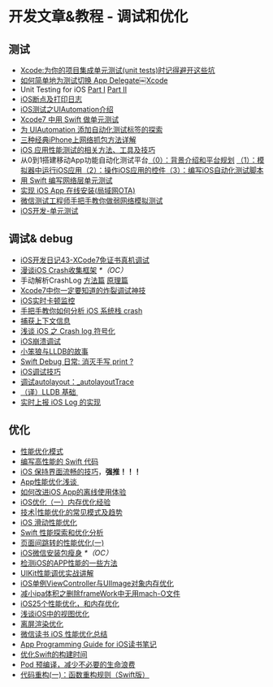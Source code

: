 # 开发文章&教程 - 调试和优化
## 测试
- [Xcode:为你的项目集成单元测试(unit tests)时记得避开这些坑][1]
- [如何简单地为测试切换 App Delegate￼Xcode][2] 
- Unit Testing for iOS [Part Ⅰ][3] [Part Ⅱ][4]
- [iOS断点及打印日志][5]
- [iOS测试之UIAutomation介绍][6]
- [Xcode7 中用 Swift 做单元测试][7]
- [为 UIAutomation 添加自动化测试标签的探索][8]
- [三种经典iPhone上网络抓包方法详解][9]
- [iOS 应用性能测试的相关方法、工具及技巧][10]
- 从0到1搭建移动App功能自动化测试平台[（0）：背景介绍和平台规划][11] [（1）：模拟器中运行iOS应用][12][（2）：操作iOS应用的控件][13][（3）：编写iOS自动化测试脚本][14]
- [用 Swift 编写网络层单元测试][15]
- [实现 iOS App 在线安装(局域网OTA)][16]
- [微信测试工程师手把手教你做弱网络模拟测试][17]
- [iOS开发-单元测试][18]

## 调试& debug
- [iOS开发日记43-XCode7免证书真机调试][19]
- [漫谈iOS Crash收集框架][20] _\*（OC）_
- 手动解析CrashLog [方法篇][21] [原理篇][22]
- [Xcode7中你一定要知道的炸裂调试神技][23]
- [iOS实时卡顿监控][24]
- [手把手教你如何分析 iOS 系统栈 crash][25]
- [捕获上下文信息][26]
- [浅谈 iOS 之 Crash log 符号化][27]
- [iOS崩溃调试][28]
- [小笨狼与LLDB的故事][29]
- [Swift Debug 日常: 消灭手写 print ?][30]
- [iOS调试技巧][31]
- [调试autolayout：\_autolayoutTrace][32]
- [（译）LLDB 基础 ][33]
- [实时上报 iOS Log 的实现][34]

## 优化
- [性能优化模式][35]
- [编写高性能的 Swift 代码][36]
- [iOS 保持界面流畅的技巧][37]，**强推！！！**
- [App性能优化浅谈 ][38]
- [如何改进iOS App的离线使用体验][39]
- [iOS优化（一）内存优化经验][40]
- [技术|性能优化的常见模式及趋势][41]
- [iOS 滑动性能优化][42]
- [Swift 性能探索和优化分析][43]
- [页面间跳转的性能优化(一)][44]
- [iOS微信安装包瘦身][45] _\*（OC）_
- [检测iOS的APP性能的一些方法][46]
- [UIKit性能调优实战讲解][47]
- [iOS单例ViewController与UIImage对象内存优化][48]
- [减小ipa体积之删除frameWork中无用mach-O文件][49]
- [iOS25个性能优化，和内存优化][50]
- [浅谈iOS中的视图优化][51]
- [离屏渲染优化][52]
- [微信读书 iOS 性能优化总结][53]
- [App Programming Guide for iOS读书笔记][54]
- [优化Swift的构建时间][55]
- [Pod 预编译，减少不必要的生命浪费][56]
- [代码重构(一)：函数重构规则（Swift版）][57]


[1]:	http://www.jianshu.com/p/d15a7dea0c5a "Xcode:为你的项目集成单元测试(unit tests)时记得避开这些坑"
[2]:	http://www.cocoachina.com/ios/20151222/14766.html
[3]:	http://chengway.in/unit-testing-for-ios-part-i/ "Unit Testing for iOS Part Ⅰ"
[4]:	http://chengway.in/unit-testing-for-ios-part-ii/ "Unit Testing for iOS Part Ⅱ"
[5]:	http://www.cnblogs.com/jsin-han/p/5156384.html "iOS断点及打印日志"
[6]:	http://summertreee.github.io/blog/2016/02/29/iosce-shi-zhi-uiautomationjie-shao/ "iOS测试之UIAutomation介绍"
[7]:	http://swift.gg/2016/03/23/unit-testing-swift/ "Xcode7 中用 Swift 做单元测试"
[8]:	http://yulingtianxia.com/blog/2016/03/28/Add-UITest-Label-for-UIAutomation/ "为 UIAutomation 添加自动化测试标签的探索"
[9]:	http://www.cnblogs.com/TingyunAPM/p/5302867.html "三种经典iPhone上网络抓包方法详解"
[10]:	http://ios.jobbole.com/84918/ "iOS 应用性能测试的相关方法、工具及技巧"
[11]:	http://debugtalk.com/post/build-app-automated-test-platform-from-0-to-1-backgroud-introduction "从0到1搭建移动App功能自动化测试平台（0）：背景介绍和平台规划"
[12]:	http://debugtalk.com/post/build-app-automated-test-platform-from-0-to-1-Appium-inspector-iOS-simulator "从0到1搭建移动App功能自动化测试平台（1）：模拟器中运行iOS应用"
[13]:	http://debugtalk.com/post/build-app-automated-test-platform-from-0-to-1-Appium-interrogate-iOS-UI "从0到1搭建移动App功能自动化测试平台（2）：操作iOS应用的控件"
[14]:	http://debugtalk.com/post/build-app-automated-test-platform-from-0-to-1-write-iOS-testcase-scripts "从0到1搭建移动App功能自动化测试平台（3）：编写iOS自动化测试脚本"
[15]:	http://www.jianshu.com/p/9a89aea48257 "用 Swift 编写网络层单元测试"
[16]:	http://www.jianshu.com/p/0546968b2d91 "实现 iOS App 在线安装(局域网OTA)"
[17]:	http://mp.weixin.qq.com/s?__biz=MzAxMzYyNDkyNA==&mid=2651332070&idx=1&sn=2fae22d0089b0af8ace73280f05492b1&scene=1&srcid=0530uZEAvbQFuj1HUrTYUtVd#wechat_redirect
[18]:	http://www.jianshu.com/p/11124d7f4968 "iOS开发-单元测试"
[19]:	http://www.cnblogs.com/Twisted-Fate/p/4935487.html "iOS开发日记43-XCode7免证书真机调试"
[20]:	http://nianxi.net/ios/ios-crash-reporter/
[21]:	http://foggry.com/blog/2015/07/27/ru-he-shou-dong-jie-xi-crashlog/ "手动解析CrashLog之----方法篇"
[22]:	http://foggry.com/blog/2015/08/10/ru-he-shou-dong-jie-xi-crashlogzhi-yuan-li-pian/ "手动解析CrashLog之----原理篇"
[23]:	http://www.jianshu.com/p/70ed36cf8a98
[24]:	http://www.tanhao.me/code/151113.html/ "iOS实时卡顿监控"
[25]:	http://bugly.qq.com/bbs/forum.php?mod=viewthread&tid=194
[26]:	http://swift.gg/2015/11/16/capturing-context-swiftlang/ "捕获上下文信息"
[27]:	http://news.oneapm.com/crash-log-ios/ "浅谈 iOS 之 Crash log 符号化"
[28]:	http://www.jianshu.com/p/77660e626874 "iOS崩溃调试"
[29]:	http://www.jianshu.com/p/e89af3e9a8d7 "小笨狼与LLDB的故事"
[30]:	http://www.jianshu.com/p/55ce421e47e9 "Swift Debug 日常: 消灭手写 print ?"
[31]:	http://www.henishuo.com/ios-lldb-debug-tech/ "iOS调试技巧"
[32]:	http://www.jianshu.com/p/3d642af85171 "调试autolayout：_autolayoutTrace（20160323补充）"
[33]:	https://segmentfault.com/a/1190000004976815 "[译] LLDB 基础"
[34]:	http://mp.weixin.qq.com/s?__biz=MzIwMTYzMzcwOQ==&mid=2650948350&idx=1&sn=102e05d9ffb80ede917cf3f3b5959e19&scene=1&srcid=05294DgJYqxeAuyOCIlBuPkU&from=groupmessage&isappinstalled=0#wechat_redirect
[35]:	http://tech.meituan.com/performance_tuning_pattern.html "性能优化模式"
[36]:	http://www.oschina.net/translate/swift-optimizationtips
[37]:	http://blog.ibireme.com/2015/11/12/smooth_user_interfaces_for_ios/
[38]:	http://blog.csdn.net/wwj_748/article/details/50322581 "App性能优化浅谈"
[39]:	http://www.cnblogs.com/jgCho/p/5287185.html "如何改进iOS App的离线使用体验"
[40]:	http://www.jianshu.com/p/ef52250df748 "iOS优化（一）内存优化经验"
[41]:	http://mp.weixin.qq.com/s?__biz=MzA5MTA0NjgzMQ==&mid=402378996&idx=1&sn=375044215c5189638570291fb89afa45&scene=1&srcid=0107C7OW9W8ANejPmmfcVRrB&from=groupmessage&isappinstalled=0#wechat_redirect
[42]:	http://www.cnblogs.com/smileEvday/articles/iOS_performance.html "iOS 滑动性能优化"
[43]:	https://onevcat.com/2016/02/swift-performance/ "Swift 性能探索和优化分析"
[44]:	http://www.jianshu.com/p/77847c0027c9 "页面间跳转的性能优化(一)"
[45]:	https://mp.weixin.qq.com/s?__biz=MzAwNDY1ODY2OQ==&mid=207986417&idx=1&sn=77ea7d8e4f8ab7b59111e78c86ccfe66&scene=1&srcid=1024pgRuhHtElUqPlXjsizht&key=b410d3164f5f798e9752971b4cb76dd5efae6b5c2f1f10cbafd3573c6186c16ee60ce346711f7433ff6ab0d6aa974e3e&ascene=0&uin=MTQxOTU1ODg4MQ==&devicetype=iMac+MacBookPro11,5+OSX+OSX+10.11+build(15A284)&version=11020201&pass_ticket=h1CfhovWAS61j24tFYTljyTFl4r9BUlFON7H+Nl6hMV1ZpVN2kG4/LL6yxnDUjd9
[46]:	http://www.starming.com/index.php
[47]:	http://www.jianshu.com/p/619cf14640f3 "UIKit性能调优实战讲解"
[48]:	http://blog.talisk.cn/blog/2016/03/30/iOS-Singleton-ViewController-Performance-optimization/
[49]:	http://jaq.alibaba.com/community/art/show?articleid=229 "减小ipa体积之删除frameWork中无用mach-O文件"
[50]:	http://www.cnblogs.com/GYCocoa/p/5404325.html "iOS25个性能优化，和内存优化"
[51]:	http://www.jianshu.com/p/5c968a240e27 "浅谈iOS中的视图优化"
[52]:	http://www.jianshu.com/p/ca51c9d3575b "离屏渲染优化"
[53]:	http://wereadteam.github.io/2016/05/03/WeRead-Performance/
[54]:	http://www.jianshu.com/p/0ee3548e5256 "App Programming Guide for iOS读书笔记"
[55]:	http://geek.csdn.net/news/detail/73501
[56]:	https://mp.weixin.qq.com/s?__biz=MzIwMTYzMzcwOQ==&mid=2650948341&idx=1&sn=bf12097fe33d3bb553fab040a394eab6
[57]:	http://www.cnblogs.com/ludashi/p/5223241.html "代码重构(一)：函数重构规则（Swift版）"